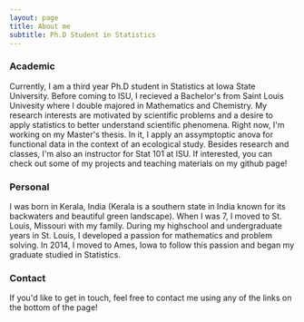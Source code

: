 ```yaml
---
layout: page
title: About me
subtitle: Ph.D Student in Statistics 
---
```


### Academic 

Currently, I am a third year Ph.D student in Statistics at Iowa State University. Before coming to ISU, I recieved a Bachelor's from Saint Louis Univesity where I double majored in Mathematics and Chemistry. My research interests are motivated by scientific problems and a desire to apply statistics to better understand scientific phenomena. Right now, I'm working on my Master's thesis. In it, I apply an assymptoptic anova for functional data in the context of an ecological study. Besides research and classes, I'm also an instructor for Stat 101 at ISU. If interested, you can check out some of my projects and teaching materials on my github page!  

### Personal

I was born in Kerala, India (Kerala is a southern state in India known for its backwaters and beautiful green landscape). When I was 7, I moved to St. Louis, Missouri with my family. During my highschool and undergraduate years in St. Louis, I developed a passion for mathematics and problem solving. In 2014, I moved to Ames, Iowa to follow this passion and began my graduate studied in Statistics. 

### Contact 

If you'd like to get in touch, feel free to contact me using any of the links on the bottom of the page! 


